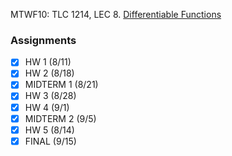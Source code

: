 MTWF10: TLC 1214, LEC
8. [Differentiable Functions](../Notes/Differentiable%20Functions.md)
### Assignments
- [x] HW 1 (8/11)
- [x] HW 2 (8/18)
- [x] MIDTERM 1 (8/21)
- [x] HW 3 (8/28)
- [x] HW 4 (9/1)
- [x] MIDTERM 2 (9/5)
- [x] HW 5 (8/14)
- [x] FINAL (9/15)